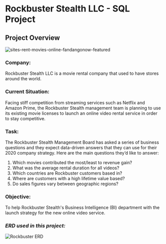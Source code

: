 # Rockbuster Stealth LLC - SQL Project
## **Project Overview**
![sites-rent-movies-online-fandangonow-featured](https://user-images.githubusercontent.com/130076002/231504282-92f6b383-84ba-40b4-8c25-7e291f3e5e71.jpg)
### **Company:**<br>
Rockbuster Stealth LLC is a movie rental company that used to have stores around the world.

### **Current Situation:**<br>
Facing stiff competition from streaming services such as Netflix and Amazon Prime, the Rockbuster Stealth management team is planning to use its existing movie licenses to launch an online video rental service in order to stay competitive.

### **Task:**<br>
The Rockbuster Stealth Management Board has asked a series of business questions and they expect data-driven answers that they can use for their 2020 company strategy. Here are the main questions they’d like to answer:
1. Which movies contributed the most/least to revenue gain?
2. What was the average rental duration for all videos?
3. Which countries are Rockbuster customers based in?
4. Where are customers with a high lifetime value based?
5. Do sales figures vary between geographic regions?

### **Objective:**<br>
To help Rockbuster Stealth's Business Intelligence (BI) department with the launch strategy for the new online video service.

### _ERD used in this project:_
![Rockbuster ERD](https://user-images.githubusercontent.com/130076002/231503686-05574949-6638-43f0-9641-dc497d323be5.png)

